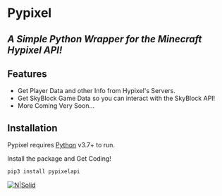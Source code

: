 # Pypixel
## _A Simple Python Wrapper for the Minecraft Hypixel API!_


## Features

- Get Player Data and other Info from Hypixel's Servers.
- Get SkyBlock Game Data so you can interact with the SkyBlock API!
- More Coming Very Soon...




## Installation

Pypixel requires [Python](https://python.org/) v3.7+ to run.

Install the package and Get Coding!

```sh
pip3 install pypixelapi
```

[![N|Solid](https://cdn.discordapp.com/attachments/937367051020935222/944701354356641884/Savage_Development-logos_black.png)](https://www.savagedevelopment.tk)

